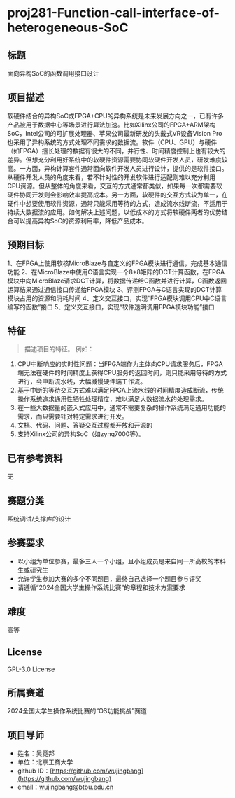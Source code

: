 # proj281-Function-call-interface-of-heterogeneous-SoC
## 标题

面向异构SoC的函数调用接口设计

## 项目描述

软硬件结合的异构SoC或FPGA+CPU的异构系统是未来发展方向之一，已有许多产品被用于数据中心等场景进行算法加速。比如Xilinx公司的FPGA+ARM架构SoC，Intel公司的可扩展处理器、苹果公司最新研发的头戴式VR设备Vision Pro也采用了异构系统的方式处理不同需求的数据流。软件（CPU、GPU）与硬件（如FPGA）擅长处理的数据有很大的不同，并行性、时间精度控制上也有较大的差异。但想充分利用好系统中的软硬件资源需要协同软硬件开发人员，研发难度较高。一方面，异构计算套件通常面向软件开发人员进行设计，提供的是软件接口。从硬件开发人员的角度来看，若不针对性的开发软件进行适配则难以充分利用CPU资源。但从整体的角度来看，交互的方式通常都类似，如果每一次都需要软硬件协同开发则会影响效率提高成本。另一方面，软硬件的交互方式较为单一，在硬件中想要使用软件资源，通常只能采用等待的方式，造成流水线断流，不适用于持续大数据流的应用。如何解决上述问题，以低成本的方式将软硬件两者的优势结合可以提高异构SoC的资源利用率，降低产品成本。
 


## 预期目标

1、在FPGA上使用软核MicroBlaze与自定义的FPGA模块进行通信，完成基本通信功能
2、在MicroBlaze中使用C语言实现一个8\*8矩阵的DCT计算函数，在FPGA模块中向MicroBlaze请求DCT计算，将数据传递给C函数并进行计算，C函数返回运算结果通过通信接口传递给FPGA模块
3、评测FPGA与C语言实现的DCT计算模块占用的资源和消耗时间
4、定义交互接口，实现“FPGA模块调用CPU中C语言编写的函数”接口
5、定义交互接口，实现“软件透明调用FPGA模块功能”接口

## 特征

> 描述项目的特征。 例如：

1. CPU中断响应的实时性问题：当FPGA端作为主体向CPU请求服务后，FPGA端无法在硬件的时间精度上获得CPU服务的返回时间，则只能采用等待的方式进行，会中断流水线，大幅减慢硬件端工作流。
2. 基于中断的等待交互方式难以满足FPGA上流水线的时间精度造成断流，传统操作系统追求通用性牺牲处理精度，难以满足大数据流水的处理需求。
3. 在一些大数据量的嵌入式应用中，通常不需要复杂的操作系统满足通用功能的需求，而只需要针对特定需求进行开发。
4. 文档、代码、问题、答疑交互过程都开放和开源的
5. 支持Xilinx公司的异构SoC（如zynq7000等）。


## 已有参考资料

无

## 赛题分类

系统调试/支撑库的设计

## 参赛要求

- 以小组为单位参赛，最多三人一个小组，且小组成员是来自同一所高校的本科生或研究生
- 允许学生参加大赛的多个不同题目，最终自己选择一个题目参与评奖
- 请遵循“2024全国大学生操作系统比赛”的章程和技术方案要求

## 难度

高等

## License

GPL-3.0 License

## 所属赛道

2024全国大学生操作系统比赛的“OS功能挑战”赛道

## 项目导师

- 姓名：吴竞邦
- 单位：北京工商大学
- github ID：[https://github.com/wujingbang](https://github.com/wujingbang)
- email：[wujingbang@btbu.edu.cn](mailto:wujingbang@btbu.edu.cn)
